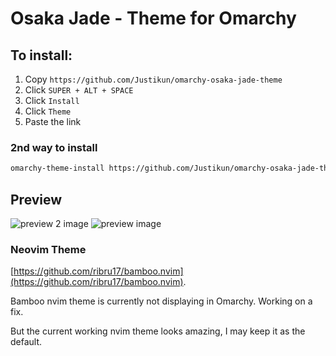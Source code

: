 # Osaka Jade - Theme for Omarchy

## To install:
1. Copy `https://github.com/Justikun/omarchy-osaka-jade-theme`
2. Click `SUPER + ALT + SPACE`
3. Click `Install`
4. Click `Theme`
5. Paste the link 

### 2nd way to install
```bash
omarchy-theme-install https://github.com/Justikun/omarchy-osaka-jade-theme.git
```

## Preview

![preview 2 image](https://i.imgur.com/uawPwfV.jpeg)
![preview image](https://i.imgur.com/Qk5DHHw.jpeg)

### Neovim Theme

[https://github.com/ribru17/bamboo.nvim](https://github.com/ribru17/bamboo.nvim).

Bamboo nvim theme is currently not displaying in Omarchy. Working on a fix.

But the current working nvim theme looks amazing, I may keep it as the default.
